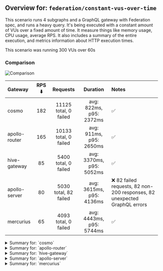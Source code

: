 ## Overview for: `federation/constant-vus-over-time`


This scenario runs 4 subgraphs and a GraphQL gateway with Federation spec, and runs a heavy query. It's being executed with a constant amount of VUs over a fixed amount of time. It measure things like memory usage, CPU usage, average RPS. It also includes a summary of the entire execution, and metrics information about HTTP execution times.


This scenario was running 300 VUs over 60s


### Comparison


<img src="https://imagedelivery.net/KYe9TScr4TldYHA48pczVg/15c0be62-e194-4a38-874a-65a684779000/public" alt="Comparison" />


| Gateway       | RPS ⬇️ |       Requests        |         Duration         | Notes                                                                    |
| :------------ | :----: | :-------------------: | :----------------------: | :----------------------------------------------------------------------- |
| cosmo         |  182   | 11125 total, 0 failed | avg: 822ms, p95: 2372ms  | ✅                                                                        |
| apollo-router |  165   | 10133 total, 0 failed | avg: 911ms, p95: 2650ms  | ✅                                                                        |
| hive-gateway  |   85   | 5400 total, 0 failed  | avg: 3370ms, p95: 5052ms | ✅                                                                        |
| apollo-server |   80   | 5030 total, 82 failed | avg: 3615ms, p95: 4136ms | ❌ 82 failed requests, 82 non-200 responses, 82 unexpected GraphQL errors |
| mercurius     |   65   | 4093 total, 0 failed  | avg: 4443ms, p95: 5744ms | ✅                                                                        |



<details>
  <summary>Summary for: `cosmo`</summary>

  **K6 Output**




```
     ✓ response code was 200
     ✓ no graphql errors
     ✓ valid response structure

     █ setup

     checks.........................: 100.00% ✓ 33315      ✗ 0    
     data_received..................: 976 MB  16 MB/s
     data_sent......................: 13 MB   217 kB/s
     http_req_blocked...............: avg=1.1ms    min=1.32µs  med=3.19µs   max=2.12s p(90)=4.92µs   p(95)=9.92µs 
     http_req_connecting............: avg=710.4µs  min=0s      med=0s       max=2.12s p(90)=0s       p(95)=0s     
     http_req_duration..............: avg=821.73ms min=3.81ms  med=622.93ms max=5.55s p(90)=1.85s    p(95)=2.37s  
       { expected_response:true }...: avg=821.73ms min=3.81ms  med=622.93ms max=5.55s p(90)=1.85s    p(95)=2.37s  
     http_req_failed................: 0.00%   ✓ 0          ✗ 11125
     http_req_receiving.............: avg=324.05ms min=32.05µs med=86.82µs  max=5.12s p(90)=1.3s     p(95)=1.86s  
     http_req_sending...............: avg=16.18ms  min=8.17µs  med=14.75µs  max=2.62s p(90)=130.23µs p(95)=15.65ms
     http_req_tls_handshaking.......: avg=0s       min=0s      med=0s       max=0s    p(90)=0s       p(95)=0s     
     http_req_waiting...............: avg=481.49ms min=3.72ms  med=460.86ms max=2.09s p(90)=863.42ms p(95)=1.01s  
     http_reqs......................: 11125   182.398669/s
     iteration_duration.............: avg=1.61s    min=20.4ms  med=1.27s    max=10.1s p(90)=3.41s    p(95)=4.12s  
     iterations.....................: 11105   182.070762/s
     vus............................: 12      min=12       max=300
     vus_max........................: 300     min=300      max=300
```


**Performance Overview**


<img src="https://imagedelivery.net/KYe9TScr4TldYHA48pczVg/45bb8bab-1cae-4744-8f09-097713391400/public" alt="Performance Overview" />


**Subgraphs Overview**


<img src="https://imagedelivery.net/KYe9TScr4TldYHA48pczVg/9de3b339-63d7-43a9-dc31-4afbc3194f00/public" alt="Subgraphs Overview" />


**HTTP Overview**


<img src="https://imagedelivery.net/KYe9TScr4TldYHA48pczVg/d4417aed-1fa4-489f-d2a3-77c72545a900/public" alt="HTTP Overview" />


  </details>

<details>
  <summary>Summary for: `apollo-router`</summary>

  **K6 Output**




```
     ✓ response code was 200
     ✓ no graphql errors
     ✓ valid response structure

     █ setup

     checks.........................: 100.00% ✓ 30339      ✗ 0    
     data_received..................: 889 MB  15 MB/s
     data_sent......................: 12 MB   196 kB/s
     http_req_blocked...............: avg=1.57ms   min=1.72µs  med=3.61µs   max=1.36s  p(90)=5.71µs   p(95)=11.15µs
     http_req_connecting............: avg=1.44ms   min=0s      med=0s       max=1.36s  p(90)=0s       p(95)=0s     
     http_req_duration..............: avg=911.21ms min=8.34ms  med=635.97ms max=5.82s  p(90)=2.17s    p(95)=2.65s  
       { expected_response:true }...: avg=911.21ms min=8.34ms  med=635.97ms max=5.82s  p(90)=2.17s    p(95)=2.65s  
     http_req_failed................: 0.00%   ✓ 0          ✗ 10133
     http_req_receiving.............: avg=434.46ms min=32.57µs med=99.6µs   max=5.53s  p(90)=1.67s    p(95)=2.13s  
     http_req_sending...............: avg=19.32ms  min=8.07µs  med=16.01µs  max=3.43s  p(90)=118.88µs p(95)=1.29ms 
     http_req_tls_handshaking.......: avg=0s       min=0s      med=0s       max=0s     p(90)=0s       p(95)=0s     
     http_req_waiting...............: avg=457.42ms min=8.26ms  med=386.44ms max=2.4s   p(90)=887.3ms  p(95)=1.11s  
     http_reqs......................: 10133   165.498373/s
     iteration_duration.............: avg=1.77s    min=21.83ms med=1.4s     max=10.92s p(90)=3.98s    p(95)=4.93s  
     iterations.....................: 10113   165.171721/s
     vus............................: 93      min=93       max=300
     vus_max........................: 300     min=300      max=300
```


**Performance Overview**


<img src="https://imagedelivery.net/KYe9TScr4TldYHA48pczVg/342b36b6-590b-46ff-bfe6-3663d0bfb900/public" alt="Performance Overview" />


**Subgraphs Overview**


<img src="https://imagedelivery.net/KYe9TScr4TldYHA48pczVg/042c8fae-e6da-4d23-efa5-d7eca1266600/public" alt="Subgraphs Overview" />


**HTTP Overview**


<img src="https://imagedelivery.net/KYe9TScr4TldYHA48pczVg/95a79ea7-7035-40e5-2d77-6cc6a12d5c00/public" alt="HTTP Overview" />


  </details>

<details>
  <summary>Summary for: `hive-gateway`</summary>

  **K6 Output**




```
     ✓ response code was 200
     ✓ no graphql errors
     ✓ valid response structure

     █ setup

     checks.........................: 100.00% ✓ 16140     ✗ 0    
     data_received..................: 474 MB  7.5 MB/s
     data_sent......................: 6.4 MB  102 kB/s
     http_req_blocked...............: avg=439.95µs min=1.36µs  med=3.77µs  max=44.16ms  p(90)=5.96µs  p(95)=803.54µs
     http_req_connecting............: avg=404.52µs min=0s      med=0s      max=26.07ms  p(90)=0s      p(95)=529.02µs
     http_req_duration..............: avg=3.36s    min=12.18ms med=2.86s   max=34.7s    p(90)=3.73s   p(95)=5.05s   
       { expected_response:true }...: avg=3.36s    min=12.18ms med=2.86s   max=34.7s    p(90)=3.73s   p(95)=5.05s   
     http_req_failed................: 0.00%   ✓ 0         ✗ 5400 
     http_req_receiving.............: avg=3.17ms   min=40.47µs med=92.65µs max=339.4ms  p(90)=2.15ms  p(95)=9.65ms  
     http_req_sending...............: avg=467.75µs min=7.84µs  med=20µs    max=107.55ms p(90)=51.88µs p(95)=556.33µs
     http_req_tls_handshaking.......: avg=0s       min=0s      med=0s      max=0s       p(90)=0s      p(95)=0s      
     http_req_waiting...............: avg=3.36s    min=12.08ms med=2.85s   max=34.7s    p(90)=3.73s   p(95)=5.05s   
     http_reqs......................: 5400    85.802717/s
     iteration_duration.............: avg=3.42s    min=94.92ms med=2.91s   max=34.72s   p(90)=3.81s   p(95)=5.13s   
     iterations.....................: 5380    85.484929/s
     vus............................: 167     min=167     max=300
     vus_max........................: 300     min=300     max=300
```


**Performance Overview**


<img src="https://imagedelivery.net/KYe9TScr4TldYHA48pczVg/c9781b17-19b9-4ab4-c614-fefb8c3e1e00/public" alt="Performance Overview" />


**Subgraphs Overview**


<img src="https://imagedelivery.net/KYe9TScr4TldYHA48pczVg/38089cc9-8076-4679-cf78-46c86d1dc100/public" alt="Subgraphs Overview" />


**HTTP Overview**


<img src="https://imagedelivery.net/KYe9TScr4TldYHA48pczVg/5913c218-e96d-4ffe-4546-3e6b9f008900/public" alt="HTTP Overview" />


  </details>

<details>
  <summary>Summary for: `apollo-server`</summary>

  **K6 Output**




```
     ✗ response code was 200
      ↳  98% — ✓ 4928 / ✗ 82
     ✗ no graphql errors
      ↳  98% — ✓ 4928 / ✗ 82
     ✓ valid response structure

     █ setup

     checks.........................: 98.90% ✓ 14784     ✗ 164  
     data_received..................: 435 MB 6.9 MB/s
     data_sent......................: 6.0 MB 95 kB/s
     http_req_blocked...............: avg=309.13µs min=1.39µs   med=3.01µs   max=29.36ms p(90)=5.26µs  p(95)=229.43µs
     http_req_connecting............: avg=296.19µs min=0s       med=0s       max=23.55ms p(90)=0s      p(95)=187.32µs
     http_req_duration..............: avg=3.61s    min=13.67ms  med=2.01s    max=1m0s    p(90)=2.67s   p(95)=4.13s   
       { expected_response:true }...: avg=2.68s    min=13.67ms  med=1.99s    max=59.68s  p(90)=2.62s   p(95)=2.89s   
     http_req_failed................: 1.63%  ✓ 82        ✗ 4948 
     http_req_receiving.............: avg=219.79µs min=0s       med=106.25µs max=60.93ms p(90)=173.6µs p(95)=217.45µs
     http_req_sending...............: avg=70.18µs  min=8.24µs   med=15.16µs  max=22.77ms p(90)=34.8µs  p(95)=114.22µs
     http_req_tls_handshaking.......: avg=0s       min=0s       med=0s       max=0s      p(90)=0s      p(95)=0s      
     http_req_waiting...............: avg=3.61s    min=13.55ms  med=2.01s    max=1m0s    p(90)=2.67s   p(95)=4.13s   
     http_reqs......................: 5030   80.324176/s
     iteration_duration.............: avg=3.64s    min=206.36ms med=2.03s    max=1m0s    p(90)=2.69s   p(95)=4.25s   
     iterations.....................: 5010   80.004795/s
     vus............................: 95     min=95      max=300
     vus_max........................: 300    min=300     max=300
```


**Performance Overview**


<img src="https://imagedelivery.net/KYe9TScr4TldYHA48pczVg/d07b7e55-d01d-4310-e258-37f7c8595b00/public" alt="Performance Overview" />


**Subgraphs Overview**


<img src="https://imagedelivery.net/KYe9TScr4TldYHA48pczVg/cc45956d-3204-4bf7-548e-6c79b7f99f00/public" alt="Subgraphs Overview" />


**HTTP Overview**


<img src="https://imagedelivery.net/KYe9TScr4TldYHA48pczVg/b9821dd1-ed1b-4e2e-825d-590809689e00/public" alt="HTTP Overview" />


  </details>

<details>
  <summary>Summary for: `mercurius`</summary>

  **K6 Output**




```
     ✓ response code was 200
     ✓ no graphql errors
     ✓ valid response structure

     █ setup

     checks.........................: 100.00% ✓ 12219     ✗ 0    
     data_received..................: 359 MB  5.8 MB/s
     data_sent......................: 4.9 MB  78 kB/s
     http_req_blocked...............: avg=1.11ms   min=1.88µs   med=4.92µs   max=63.89ms  p(90)=7.39µs   p(95)=6.93ms  
     http_req_connecting............: avg=1.08ms   min=0s       med=0s       max=63.83ms  p(90)=0s       p(95)=6.87ms  
     http_req_duration..............: avg=4.44s    min=14.37ms  med=4.34s    max=10.06s   p(90)=5.54s    p(95)=5.74s   
       { expected_response:true }...: avg=4.44s    min=14.37ms  med=4.34s    max=10.06s   p(90)=5.54s    p(95)=5.74s   
     http_req_failed................: 0.00%   ✓ 0         ✗ 4093 
     http_req_receiving.............: avg=7.46ms   min=41.9µs   med=119.96µs max=870.16ms p(90)=183.27µs p(95)=266.33µs
     http_req_sending...............: avg=798.62µs min=10.44µs  med=28.58µs  max=37.67ms  p(90)=52.31µs  p(95)=2.17ms  
     http_req_tls_handshaking.......: avg=0s       min=0s       med=0s       max=0s       p(90)=0s       p(95)=0s      
     http_req_waiting...............: avg=4.43s    min=14.25ms  med=4.34s    max=10.04s   p(90)=5.54s    p(95)=5.73s   
     http_reqs......................: 4093    65.83976/s
     iteration_duration.............: avg=4.48s    min=199.57ms med=4.35s    max=10.08s   p(90)=5.55s    p(95)=5.75s   
     iterations.....................: 4073    65.518041/s
     vus............................: 57      min=57      max=300
     vus_max........................: 300     min=300     max=300
```


**Performance Overview**


<img src="https://imagedelivery.net/KYe9TScr4TldYHA48pczVg/a7283e3c-2729-4b68-ccef-feaa739be700/public" alt="Performance Overview" />


**Subgraphs Overview**


<img src="https://imagedelivery.net/KYe9TScr4TldYHA48pczVg/8b4a6b9c-15d0-4030-4a8c-548eaf737d00/public" alt="Subgraphs Overview" />


**HTTP Overview**


<img src="https://imagedelivery.net/KYe9TScr4TldYHA48pczVg/b9b19dad-6af7-4d69-fc86-b60d1accfc00/public" alt="HTTP Overview" />


  </details>